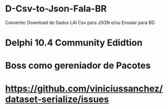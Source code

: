 # D-Csv-to-Json-Fala-BR
Converter Download de Dados LAI Csv para JSON e/ou Envaiar para BD


# Delphi 10.4 Community Edidtion

# Boss como gereniador de Pacotes

# https://github.com/viniciussanchez/dataset-serialize/issues
